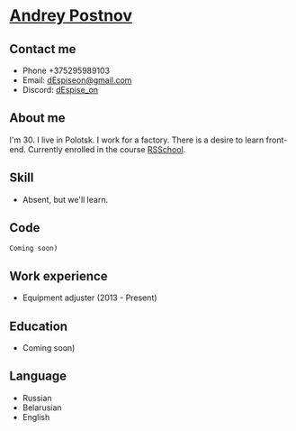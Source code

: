 # [Andrey Postnov](https://dEspiseon.github.io/rsschool-cv/cv)
## Contact me
  + Phone +375295989103
  + Email: dEspiseon@gmail.com
  + Discord: [dEspise_on](https://discordapp.com/users/189792058196623360/)
## About me
I'm 30. I live in Polotsk. I work for a factory. There is a desire to learn front-end. Currently enrolled in the course [RSSchool](https://rs.school/).
## Skill
- Absent, but we'll learn.
## Code
```
Coming soon)
```
## Work experience
+ Equipment adjuster (2013 - Present)
## Education
+ Coming soon)
## Language
+ Russian
+ Belarusian
+ English
